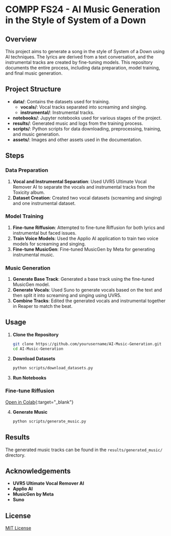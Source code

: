 # COMPP FS24 - AI Music Generation in the Style of System of a Down

## Overview
This project aims to generate a song in the style of System of a Down using AI techniques. The lyrics are derived from a text conversation, and the instrumental tracks are created by fine-tuning models. This repository documents the entire process, including data preparation, model training, and final music generation.

## Project Structure
- **data/**: Contains the datasets used for training.
  - **vocals/**: Vocal tracks separated into screaming and singing.
  - **instrumental/**: Instrumental tracks.
- **notebooks/**: Jupyter notebooks used for various stages of the project.
- **results/**: Generated music and logs from the training process.
- **scripts/**: Python scripts for data downloading, preprocessing, training, and music generation.
- **assets/**: Images and other assets used in the documentation.

## Steps

### Data Preparation
1. **Vocal and Instrumental Separation**: Used UVR5 Ultimate Vocal Remover AI to separate the vocals and instrumental tracks from the Toxicity album.
2. **Dataset Creation**: Created two vocal datasets (screaming and singing) and one instrumental dataset.

### Model Training
1. **Fine-tune Riffusion**: Attempted to fine-tune Riffusion for both lyrics and instrumental but faced issues.
2. **Train Voice Models**: Used the Applio AI application to train two voice models for screaming and singing.
3. **Fine-tune MusicGen**: Fine-tuned MusicGen by Meta for generating instrumental music.

### Music Generation
1. **Generate Base Track**: Generated a base track using the fine-tuned MusicGen model.
2. **Generate Vocals**: Used Suno to generate vocals based on the text and then split it into screaming and singing using UVR5.
3. **Combine Tracks**: Edited the generated vocals and instrumental together in Reaper to match the beat.

## Usage
1. **Clone the Repository**
    ```bash
    git clone https://github.com/yourusername/AI-Music-Generation.git
    cd AI-Music-Generation
    ```

2. **Download Datasets**
    ```bash
    python scripts/download_datasets.py
    ```

3. **Run Notebooks**

### Fine-tune Riffusion
[Open in Colab](https://colab.research.google.com/drive/1lWqp8TiV969vTRCxl-4jLEjVcQw3TTmh#scrollTo=NaQ3Jytoqyk5){:target="_blank"}

4. **Generate Music**
    ```bash
    python scripts/generate_music.py
    ```

## Results
The generated music tracks can be found in the `results/generated_music/` directory.

## Acknowledgements
- **UVR5 Ultimate Vocal Remover AI**
- **Applio AI**
- **MusicGen by Meta**
- **Suno**

## License
[MIT License](LICENSE)
